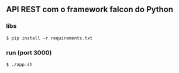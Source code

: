 ## API REST com o framework falcon do Python

### libs
```shell
$ pip install -r requirements.txt
```

### run (port 3000)
```shell
$ ./app.sh
```

